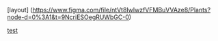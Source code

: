 [layout] (https://www.figma.com/file/ntVt8IwlwzfVFMBuVVAze8/Plants?node-d=0%3A1&t=9NcriESOegRUWbGC-0)

[test](https://github.com/IvanZhuro/plants)